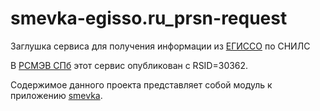 # smevka-egisso.ru_prsn-request
Заглушка сервиса для получения информации из [ЕГИССО](http://egisso.ru) по СНИЛС

В [РСМЭВ СПб](https://smev.spb.ru/registry/SMEV3/) этот сервис опубликован с RSID=30362.

Содержимое данного проекта представляет собой модуль к приложению [smevka](https://github.com/do-/smevka).
